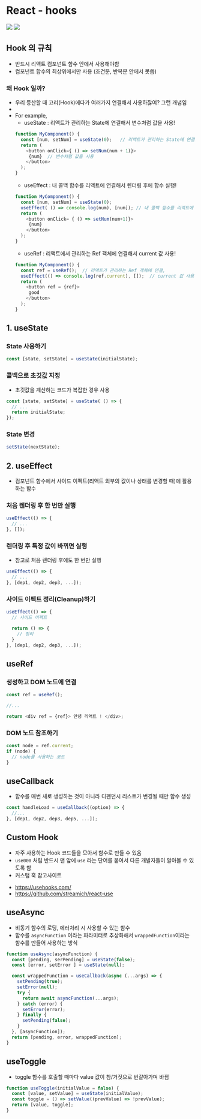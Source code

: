 # React - hooks

<img src="https://img.shields.io/badge/JavaScript-FDC813?style=flat&logo=JavaScript&logoColor=black"/>
<img src="https://img.shields.io/badge/React-0080B9?style=flat&logo=React&logoColor=white"/>

## Hook 의 규칙
* 반드시 리액트 컴포넌트 함수 안에서 사용해야함
* 컴포넌트 함수의 최상위에서만 사용 (조건문, 반복문 안에서 못씀)

### 왜 Hook 일까?
* 우리 등산할 때 고리(Hook)에다가 여러가지 연결해서 사용하잖여? 그런 개념임
* 
* For example,
   * useState : 리액트가 관리하는 State에 연결해서 변수처럼 값을 사용!
   ```javascript
   function MyComponent() {
     const [num, setNum] = useState(0);   // 리액트가 관리하는 State에 연결
     return (
       <button onClick={ () => setNum(num + 1)}>
        {num}  // 변수처럼 값을 사용
       </button>
     );
   }
   ```
   * useEffect : 내 콜백 함수를 리액트에 연결해서 렌더링 후에 함수 실행!
   ```javascript
   function MyComponent() {
     const [num, setNum] = useState(0);
     useEffect( () => console.log(num), [num]); // 내 콜백 함수를 리액트에 연결, 렌더링 후에 함수 실행
     return (
       <button onClick= { () => setNum(num+1)}>
        {num}
       </button>
     );
   }
   ```
   * useRef : 리액트에서 관리하는 Ref 객체에 연결해서 current 값 사용!
   ```javascript
   function MyComponent() {
     const ref = useRef();  // 리액트가 관리하는 Ref 객체에 연결,
     useEffect(() => console.log(ref.current), []);  // current 값 사용
     return (
       <button ref = {ref}>
        good
       </button>
     );
   }
   ```


## 1. useState

### State 사용하기
```javascript
const [state, setState] = useState(initialState);
```

### 콜백으로 초깃값 지정
* 초깃값을 계산하는 코드가 복잡한 경우 사용
```javascript
const [state, setState] = useState( () => {
  // ...
  return initialState;
});
```

### State 변경
```javascript
setState(nextState);
```

## 2. useEffect
* 컴포넌트 함수에서 사이드 이펙트(리액트 외부의 값이나 상태를 변경할 때)에 활용하는 함수

### 처음 렌더링 후 한 번만 실행
```javascript
useEffect(() => {
  // ...
}, []);
```

### 렌더링 후 특정 값이 바뀌면 실행
* 참고로 처음 렌더링 후에도 한 번만 실행
```javascript
useEffect(() => {
  // ...
}, [dep1, dep2, dep3, ...]);
```

### 사이드 이펙트 정리(Cleanup)하기
```javascript
useEffect(() => {
  // 사이드 이펙트

  return () => {
    // 정리
  }
}, [dep1, dep2, dep3, ...]);
```

## useRef
### 생성하고 DOM 노드에 연결
```javascript
const ref = useRef();

//...

return <div ref = {ref}> 안녕 리액트 ! </div>;
```

### DOM 노드 참조하기
```javascript
const node = ref.current;
if (node) {
  // node를 사용하는 코드
}
```

## useCallback
* 함수를 매번 새로 생성하는 것이 아니라 디펜던시 리스트가 변경될 때만 함수 생성
```javascript
const handleLoad = useCallback((option) => {
  //...
}, [dep1, dep2, dep3, dep5, ...]);
```

## Custom Hook
* 자주 사용하는 Hook 코드들을 모아서 함수로 만들 수 있음
* `use000` 처럼 반드시 맨 앞에 `use` 라는 단어를 붙여서 다른 개발자들이 알아볼 수 있도록 함
* 커스텀 훅 참고사이트
- https://usehooks.com/
- https://github.com/streamich/react-use

## useAsync
* 비동기 함수의 로딩, 에러처리 시 사용할 수 있는 함수
* 함수를 `asyncFunction` 이라는 파라미터로 추상화해서 `wrappedFunction`이라는 함수를 만들어 사용하는 방식

```javascript
function useAsync(asyncFunction) {
  const [pending, serPending] = useState(false);
  const [error, setError ] = useState(null);

  const wrappedFunction = useCallback(async (...args) => {
    setPending(true);
    setError(null);
    try {
      return await asyncFunction(...args);
    } catch (error) {
      setError(error);
    } finally {
      setPending(false);
    }
  }, [asyncFunction]); 
  return [pending, error, wrappedFunction];
}
```

## useToggle
* toggle 함수를 호출할 때마다 value 값이 참/거짓으로 번갈아가며 바뀜
```javascript
function useToggle(initialValue = false) {
  const [value, setValue] = useState(initialValue);
  const toggle = () => setValue((prevValue) => !prevValue);
  return [value, toggle];
}
```